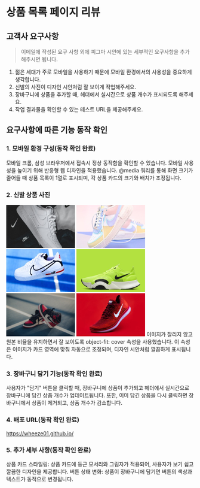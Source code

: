 # 상품 목록 페이지 리뷰

## 고객사 요구사항
> 이메일에 작성된 요구 사항 외에 피그마 시안에 있는 세부적인 요구사항을 추가해주시면 됩니다.

1. 젊은 세대가 주로 모바일을 사용하기 때문에 모바일 환경에서의 사용성을 중요하게 생각합니다.
2. 신발의 사진이 디자인 시안처럼 잘 보이게 작업해주세요.
3. 장바구니에 상품을 추가할 때, 헤더에서 실시간으로 상품 개수가 표시되도록 해주세요.
4. 작업 결과물을 확인할 수 있는 테스트 URL을 제공해주세요.

## 요구사항에 따른 기능 동작 확인

### 1. 모바일 환경 구성(동작 확인 완료)
모바일 크롬, 삼성 브라우저에서 접속시 정상 동작함을 확인할 수 있습니다.
모바일 사용성을 높이기 위해 반응형 웹 디자인을 적용했습니다. @media 쿼리를 통해 화면 크기가 줄어들 때 상품 목록이 1열로 표시되며, 각 상품 카드의 크기와 배치가 조정됩니다.

### 2. 신발 상품 사진
![shoe1](/src/images/shoe1.jpg)
![shoe2](/src/images/shoe2.jpg)
![shoe3](/src/images/shoe3.jpg)
![shoe4](/src/images/shoe4.jpg)
![shoe5](/src/images/shoe5.jpg)
![shoe6](/src/images/shoe6.jpg)
이미지가 잘리지 않고 원본 비율을 유지하면서 잘 보이도록 object-fit: cover 속성을 사용했습니다. 이 속성은 이미지가 카드 영역에 맞춰 자동으로 조정되며, 디자인 시안처럼 깔끔하게 표시됩니다.

### 3. 장바구니 담기 기능(동작 확인 완료)
사용자가 "담기" 버튼을 클릭할 때, 장바구니에 상품이 추가되고 헤더에서 실시간으로 장바구니에 담긴 상품 개수가 업데이트됩니다. 또한, 이미 담긴 상품을 다시 클릭하면 장바구니에서 상품이 제거되고, 상품 개수가 감소합니다.


### 4. 배포 URL(동작 확인 완료)
https://wheeze01.github.io/


### 5. 추가 세부 사항(동작 확인 완료)
상품 카드 스타일링: 상품 카드에 둥근 모서리와 그림자가 적용되어, 사용자가 보기 쉽고 깔끔한 디자인을 제공합니다.
버튼 상태 변화: 상품이 장바구니에 담기면 버튼의 색상과 텍스트가 동적으로 변경됩니다.
